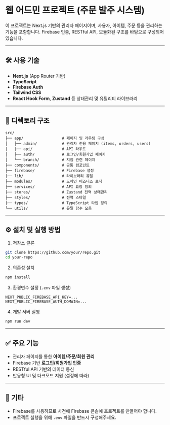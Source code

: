 
# 웹 어드민 프로젝트 (주문 발주 시스템)

이 프로젝트는 Next.js 기반의 관리자 페이지이며, 사용자, 아이템, 주문 등을 관리하는 기능을 포함합니다. Firebase 인증, RESTful API, 모듈화된 구조를 바탕으로 구성되어 있습니다.

---

## 🛠️ 사용 기술

- **Next.js** (App Router 기반)
- **TypeScript**
- **Firebase Auth**
- **Tailwind CSS**
- **React Hook Form**, **Zustand** 등 상태관리 및 유틸리티 라이브러리

---

## 📁 디렉토리 구조

```
src/
├── app/                 # 페이지 및 라우팅 구성
│   ├── admin/           # 관리자 전용 페이지 (items, orders, users)
│   ├── api/             # API 라우트
│   ├── auth/            # 로그인/회원가입 페이지
│   └── branch/          # 지점 관련 페이지
├── components/          # 공통 컴포넌트
├── firebase/            # Firebase 설정
├── lib/                 # 라이브러리 유틸
├── modules/             # 도메인 비즈니스 로직
├── services/            # API 요청 정의
├── stores/              # Zustand 전역 상태관리
├── styles/              # 전역 스타일
├── types/               # TypeScript 타입 정의
└── utils/               # 유틸 함수 모음
```

---

## ⚙️ 설치 및 실행 방법

1. 저장소 클론
```bash
git clone https://github.com/your/repo.git
cd your-repo
```

2. 의존성 설치
```bash
npm install
```

3. 환경변수 설정 (`.env` 파일 생성)
```env
NEXT_PUBLIC_FIREBASE_API_KEY=...
NEXT_PUBLIC_FIREBASE_AUTH_DOMAIN=...
```

4. 개발 서버 실행
```bash
npm run dev
```

---

## ✅ 주요 기능

- 관리자 페이지를 통한 **아이템/주문/회원 관리**
- Firebase 기반 **로그인/회원가입 인증**
- RESTful API 기반의 데이터 통신
- 반응형 UI 및 다크모드 지원 (설정에 따라)

---

## 📌 기타

- Firebase를 사용하므로 사전에 Firebase 콘솔에 프로젝트를 만들어야 합니다.
- 프로젝트 실행을 위해 `.env` 파일을 반드시 구성해주세요.
